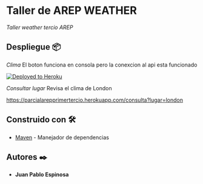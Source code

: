 # Taller de AREP WEATHER



_Taller weather tercio AREP_







## Despliegue 📦
_Clima_ El boton funciona en consola pero la conexcion al api esta funcionado


[![Deployed to Heroku](https://www.herokucdn.com/deploy/button.png)](https://arcane-everglades-29840.herokuapp.com/clima)

_Consultar lugar_ Revisa el clima de London

https://parcialarepprimertercio.herokuapp.com/consulta?lugar=london

## Construido con 🛠️

* [Maven](https://maven.apache.org/) - Manejador de dependencias




## Autores ✒️



* **Juan Pablo Espinosa**    




